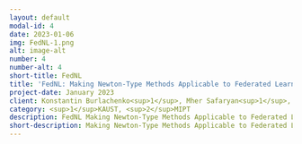 ```yaml
---
layout: default
modal-id: 4
date: 2023-01-06
img: FedNL-1.png
alt: image-alt
number: 4
number-alt: 4 
short-title: FedNL
title: 'FedNL: Making Newton-Type Methods Applicable to Federated Learning'
project-date: January 2023
client: Konstantin Burlachenko<sup>1</sup>, Mher Safaryan<sup>1</sup>, Rustem Islamov<sup>12</sup>, Xun Qian<sup>1</sup>, Peter Richtárik<sup>1</sup>
category: <sup>1</sup>KAUST, <sup>2</sup>MIPT
description: FedNL Making Newton-Type Methods Applicable to Federated Learning (arXiv:2106.02969, ICML 2021) bring a family of Federated Newton Learn (FedNL) methods and is a significant step in making second-order methods applicable to Federated Learning(FL) and Distributed Optimization. This work is targeted to bring this algorithm close to practical application and makes a strong step toward practical applicability. 
short-description: Making Newton-Type Methods Applicable to Federated Learning (arXiv:2106.02969, ICML 2021) bring a family of Federated Newton Learn (FedNL)
---
```

